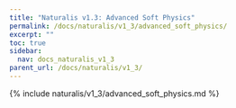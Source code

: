 ```yaml
---
title: "Naturalis v1.3: Advanced Soft Physics"
permalink: /docs/naturalis/v1_3/advanced_soft_physics/
excerpt: ""
toc: true
sidebar:
  nav: docs_naturalis_v1_3
parent_url: /docs/naturalis/v1_3/
---
```


{% include naturalis/v1_3/advanced_soft_physics.md %}
